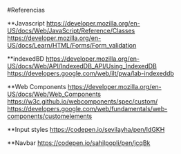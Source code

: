 #Referencias

**Javascript
https://developer.mozilla.org/en-US/docs/Web/JavaScript/Reference/Classes
https://developer.mozilla.org/en-US/docs/Learn/HTML/Forms/Form_validation

**indexedBD
https://developer.mozilla.org/en-US/docs/Web/API/IndexedDB_API/Using_IndexedDB
https://developers.google.com/web/ilt/pwa/lab-indexeddb

**Web Components
https://developer.mozilla.org/en-US/docs/Web/Web_Components
https://w3c.github.io/webcomponents/spec/custom/
https://developers.google.com/web/fundamentals/web-components/customelements

**Input styles
https://codepen.io/sevilayha/pen/IdGKH

**Navbar
https://codepen.io/sahilpopli/pen/jcqBk
